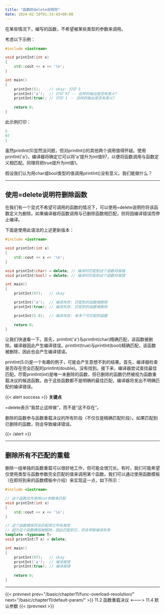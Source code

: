 ```yaml
---
title: "函数的delete说明符"
date: 2024-02-10T01:33:43+08:00
---
```


在某些情况下，编写的函数，不希望被某些类型的参数来调用。

考虑以下示例：

```C++
#include <iostream>

void printInt(int x)
{
    std::cout << x << '\n';
}

int main()
{
    printInt(5);    // okay: 打印 5
    printInt('a');  // 打印 97 -- 这样的输出是否有意义?
    printInt(true); // 打印 1 -- 这样的输出是否有意义?
    
    return 0;
}
```

此示例打印：

```C++
5
97
1
```


虽然printInt(5)显然没问题，但对printInt()的其他两个调用值得怀疑。使用printInt('a')，编译器将确定它可以将'a'提升为int值97，以便将函数调用与函数定义相匹配。同理将把true提升为int值1。

假设我们认为用char或bool类型的值调用printInt()没有意义。我们能做什么？

***
## 使用=delete说明符删除函数

在我们有一个显式不希望可调用的函数的情况下，可以使用=delete说明符将该函数定义为删除。如果编译器将函数调用与已删除函数相匹配，则将因编译错误而停止编译。

下面是使用此语法的上述更新版本：

```C++
#include <iostream>

void printInt(int x)
{
    std::cout << x << '\n';
}

void printInt(char) = delete; // 编译时匹配到这个函数将报错
void printInt(bool) = delete; // 编译时匹配到这个函数将报错

int main()
{
    printInt(97);   // okay

    printInt('a');  // 编译失败: 匹配到的函数被删除
    printInt(true); // 编译失败: 匹配到的函数被删除

    printInt(5.0);  // 编译失败: 有多个可匹配的函数
    
    return 0;
}
```

让我们快速看一下。首先，printInt('a')与printInt(char)精确匹配，该函数被删除。编译器因此产生编译错误。printInt(true)与printInt(bool)精确匹配，该函数被删除，因此也会产生编译错误。

printInt(5.0)是一个有趣的例子，可能会产生意想不到的结果。首先，编译器检查是否存在完全匹配的printInt(double)。没有找到。接下来，编译器尝试查找最佳匹配。尽管printInt(int)是唯一未删除的函数，但已删除的函数仍然被视为函数重载决议的候选函数。由于这些函数都不是明确的最佳匹配，编译器将发出不明确匹配的编译错误。

{{< alert success >}}
**关键点**

=delete表示“我禁止这样做”，而不是“这不存在”。

删除的函数参与函数重载决议的所有阶段（不仅仅是精确匹配阶段）。如果匹配到已删除的函数，则会导致编译错误。

{{< /alert >}}

***
## 删除所有不匹配的重载

删除一组单独的函数重载可以很好地工作，但可能会很冗长。有时，我们可能希望仅使用类型与函数参数完全匹配的值来调用某个函数。我们可以通过使用函数模板（在即将到来的函数模板中介绍）来实现这一点，如下所示：

```C++
#include <iostream>

// 这个函数优先使用int参数来匹配
void printInt(int x)
{
    std::cout << x << '\n';
}

// 这个函数模版将会匹配其它所有类型
// 因为这个函数模版被删除，因此匹配到它，将会导致编译失败
template <typename T>
void printInt(T x) = delete;

int main()
{
    printInt(97);   // okay
    printInt('a');  // 编译报错
    printInt(true); // 编译报错
    
    return 0;
}
```

***

{{< prevnext prev="/basic/chapter11/func-overload-resolution/" next="/basic/chapter11/default-param/" >}}
11.2 函数重载决议
<--->
11.4 默认参数
{{< /prevnext >}}
